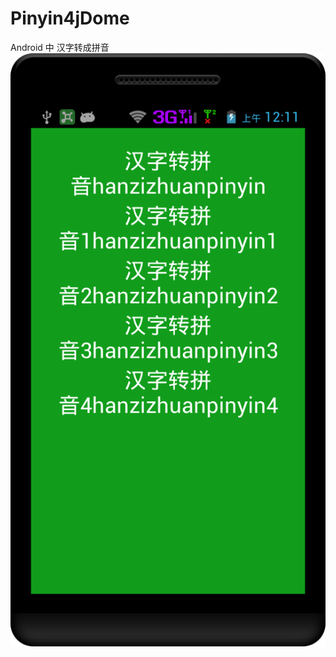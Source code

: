 # Pinyin4jDome
Android 中 汉字转成拼音
![](https://github.com/longtaoge/Pinyin4jDome/blob/master/device-2015-07-16-001150.png)
